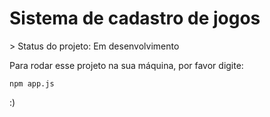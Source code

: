 <h1> Sistema de cadastro de jogos </h1>
> Status do projeto: Em desenvolvimento

Para rodar esse projeto na sua máquina, por favor digite:

```
npm app.js
```
:)